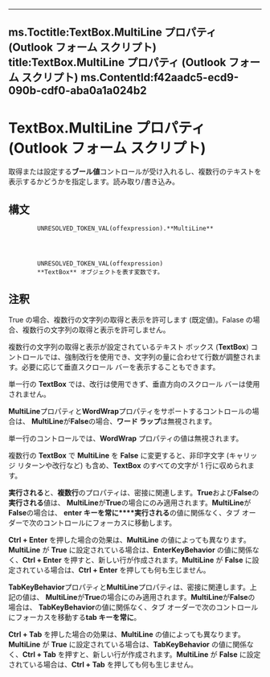 

---
ms.Toctitle:TextBox.MultiLine プロパティ (Outlook フォーム スクリプト)
title:TextBox.MultiLine プロパティ (Outlook フォーム スクリプト)
ms.ContentId:f42aadc5-ecd9-090b-cdf0-aba0a1a024b2
---
# TextBox.MultiLine プロパティ (Outlook フォーム スクリプト)




取得または設定する**ブール値**コントロールが受け入れるし、複数行のテキストを表示するかどうかを指定します。読み取り/書き込み。

## 構文

            UNRESOLVED_TOKEN_VAL(offexpression).**MultiLine**




            UNRESOLVED_TOKEN_VAL(offexpression)
            **TextBox** オブジェクトを表す変数です。



## 注釈
True の場合、複数行の文字列の取得と表示を許可します (既定値)。Falase の場合、複数行の文字列の取得と表示を許可しません。



複数行の文字列の取得と表示が設定されているテキスト ボックス (**TextBox**) コントロールでは、強制改行を使用でき、文字列の量に合わせて行数が調整されます。必要に応じて垂直スクロール バーを表示することもできます。



単一行の **TextBox** では、改行は使用できず、垂直方向のスクロール バーは使用されません。



**MultiLine**プロパティと**WordWrap**プロパティをサポートするコントロールの場合は、 **MultiLine**が**False**の場合、**ワード ラップ**は無視されます。



単一行のコントロールでは、**WordWrap** プロパティの値は無視されます。



複数行の **TextBox** で **MultiLine** を **False** に変更すると、非印字文字 (キャリッジ リターンや改行など) も含め、**TextBox** のすべての文字が 1 行に収められます。



**実行される**と、**複数行**のプロパティは、密接に関連します。**True**および**False**の**実行される**値は、 **MultiLine**が**True**の場合にのみ適用されます。**MultiLine**が**False**の場合は、 **enter キーを常に****実行される**の値に関係なく、タブ オーダーで次のコントロールにフォーカスに移動します。



**Ctrl + Enter** を押した場合の効果は、**MultiLine** の値によっても異なります。**MultiLine** が **True** に設定されている場合は、**EnterKeyBehavior** の値に関係なく、**Ctrl + Enter** を押すと、新しい行が作成されます。**MultiLine** が **False** に設定されている場合は、**Ctrl + Enter** を押しても何も生じません。



**TabKeyBehavior**プロパティと**MultiLine**プロパティは、密接に関連します。上記の値は、 **MultiLine**が**True**の場合にのみ適用されます。**MultiLine**が**False**の場合は、 **TabKeyBehavior**の値に関係なく、タブ オーダーで次のコントロールにフォーカスを移動する**tab キーを常に**。



**Ctrl + Tab** を押した場合の効果は、**MultiLine** の値によっても異なります。**MultiLine** が **True** に設定されている場合は、**TabKeyBehavior** の値に関係なく、**Ctrl + Tab** を押すと、新しい行が作成されます。**MultiLine** が **False** に設定されている場合は、**Ctrl + Tab** を押しても何も生じません。




